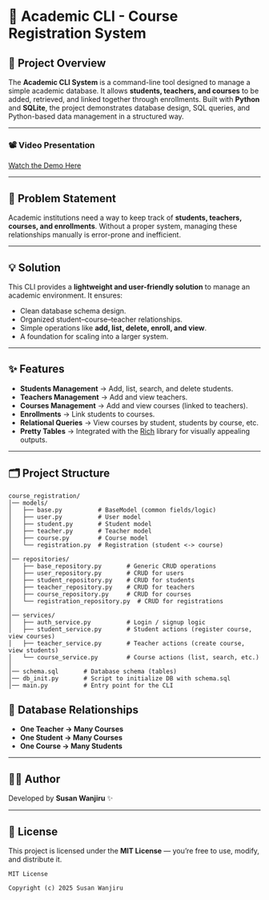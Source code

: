 # 📘 Academic CLI - Course Registration System  

## 📖 Project Overview  
The **Academic CLI System** is a command-line tool designed to manage a simple academic database. It allows **students, teachers, and courses** to be added, retrieved, and linked together through enrollments. Built with **Python** and **SQLite**, the project demonstrates database design, SQL queries, and Python-based data management in a structured way.  

---

### 📽️ Video Presentation  
[Watch the Demo Here](https://drive.google.com/file/d/1bCSBE95HdDk3dfNoSrR3Hjy27AA5pvG7/view?usp=sharing)  

---

## 🎯 Problem Statement  
Academic institutions need a way to keep track of **students, teachers, courses, and enrollments**. Without a proper system, managing these relationships manually is error-prone and inefficient.  

---

## 💡 Solution  
This CLI provides a **lightweight and user-friendly solution** to manage an academic environment. It ensures:  
- Clean database schema design.  
- Organized student–course–teacher relationships.  
- Simple operations like **add, list, delete, enroll, and view**.  
- A foundation for scaling into a larger system.  

---

## ✨ Features  
- **Students Management** → Add, list, search, and delete students.  
- **Teachers Management** → Add and view teachers.  
- **Courses Management** → Add and view courses (linked to teachers).  
- **Enrollments** → Link students to courses.  
- **Relational Queries** → View courses by student, students by course, etc.  
- **Pretty Tables** → Integrated with the [Rich](https://github.com/Textualize/rich) library for visually appealing outputs.  

---

## 🗂️ Project Structure  
```
course_registration/
│── models/
│   ├── base.py          # BaseModel (common fields/logic)
│   ├── user.py          # User model
│   ├── student.py       # Student model
│   ├── teacher.py       # Teacher model
│   ├── course.py        # Course model
│   └── registration.py  # Registration (student <-> course)
│
│── repositories/
│   ├── base_repository.py       # Generic CRUD operations
│   ├── user_repository.py       # CRUD for users
│   ├── student_repository.py    # CRUD for students
│   ├── teacher_repository.py    # CRUD for teachers
│   ├── course_repository.py     # CRUD for courses
│   └── registration_repository.py  # CRUD for registrations
│
│── services/
│   ├── auth_service.py          # Login / signup logic
│   ├── student_service.py       # Student actions (register course, view courses)
│   ├── teacher_service.py       # Teacher actions (create course, view students)
│   └── course_service.py        # Course actions (list, search, etc.)
│
│── schema.sql       # Database schema (tables)
│── db_init.py       # Script to initialize DB with schema.sql
│── main.py          # Entry point for the CLI
```
## 🔗 Database Relationships  

- **One Teacher → Many Courses**  
- **One Student → Many Courses** 
- **One Course → Many Students** 


---

## 👩‍💻 Author  

Developed by **Susan Wanjiru** ✨  

---

## 📜 License  

This project is licensed under the **MIT License** — you’re free to use, modify, and distribute it.  

```text
MIT License

Copyright (c) 2025 Susan Wanjiru
